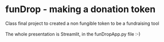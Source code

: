 # funDrop -  making a donation token
Class final project to created a non fungible token to be a fundraising tool</br></br>
The whole presentation is Streamlit, in the funDropApp.py file :-)
